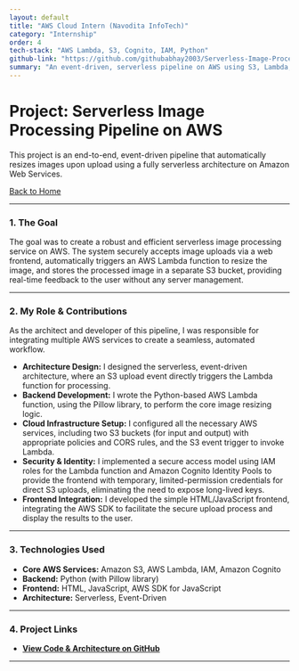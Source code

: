 ```yaml
---
layout: default
title: "AWS Cloud Intern (Navodita InfoTech)"
category: "Internship"
order: 4
tech-stack: "AWS Lambda, S3, Cognito, IAM, Python"
github-link: "https://github.com/githubabhay2003/Serverless-Image-Processing-using-AWS-Services"
summary: "An event-driven, serverless pipeline on AWS using S3, Lambda, and Cognito to automatically process and resize images upon secure upload."
---
```


# Project: Serverless Image Processing Pipeline on AWS

This project is an end-to-end, event-driven pipeline that automatically resizes images upon upload using a fully serverless architecture on Amazon Web Services.

[Back to Home](./index.md)

---

### 1. The Goal
The goal was to create a robust and efficient serverless image processing service on AWS. The system securely accepts image uploads via a web frontend, automatically triggers an AWS Lambda function to resize the image, and stores the processed image in a separate S3 bucket, providing real-time feedback to the user without any server management.

---

### 2. My Role & Contributions
As the architect and developer of this pipeline, I was responsible for integrating multiple AWS services to create a seamless, automated workflow.

* **Architecture Design:** I designed the serverless, event-driven architecture, where an S3 upload event directly triggers the Lambda function for processing.
* **Backend Development:** I wrote the Python-based AWS Lambda function, using the Pillow library, to perform the core image resizing logic.
* **Cloud Infrastructure Setup:** I configured all the necessary AWS services, including two S3 buckets (for input and output) with appropriate policies and CORS rules, and the S3 event trigger to invoke Lambda.
* **Security & Identity:** I implemented a secure access model using IAM roles for the Lambda function and Amazon Cognito Identity Pools to provide the frontend with temporary, limited-permission credentials for direct S3 uploads, eliminating the need to expose long-lived keys.
* **Frontend Integration:** I developed the simple HTML/JavaScript frontend, integrating the AWS SDK to facilitate the secure upload process and display the results to the user.

---

### 3. Technologies Used
* **Core AWS Services:** Amazon S3, AWS Lambda, IAM, Amazon Cognito
* **Backend:** Python (with Pillow library)
* **Frontend:** HTML, JavaScript, AWS SDK for JavaScript
* **Architecture:** Serverless, Event-Driven

---

### 4. Project Links
* **<a href="https://github.com/githubabhay2003/Serverless-Image-Processing-using-AWS-Services" target="_blank" rel="noopener noreferrer">View Code & Architecture on GitHub</a>**

---